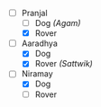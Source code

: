 - [ ] Pranjal
	- [ ] Dog *(Agam)*
	- [x] Rover
- [ ] Aaradhya
	- [x] Dog
	- [x] Rover *(Sattwik)*
- [ ] Niramay
	- [x] Dog
	- [ ] Rover